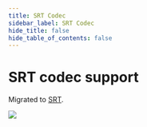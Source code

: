 ```yaml
---
title: SRT Codec
sidebar_label: SRT Codec
hide_title: false
hide_table_of_contents: false
---
```


# SRT codec support

Migrated to [SRT](./srt.md).

![](https://ossrs.io/gif/v1/sls.gif?site=ossrs.io&path=/lts/doc/en/v5/srt-codec)


